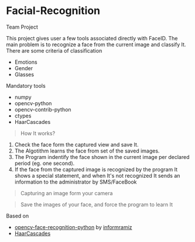 # Facial-Recognition
Team Project

This project gives user a few tools associated directly with FaceID. The main problem is to recognize a face from the current image and classify It. There are some criteria of classification
- Emotions
- Gender
- Glasses

Mandatory tools
- numpy
- opencv-python
- opencv-contrib-python
- ctypes
- HaarCascades

>How It works?
1. Check the face form the captured view and save It.
2. The Algotithm learns the face from set of the saved images.
3. The Program indentify the face shown in the current image per declared period (eg. one second).
4. If the face from the captured image is recognized by the program It shows a special statement, and when It's not recognized It sends an information to the administrator by SMS/FaceBook 
>Capturing an image form your camera

>Save the images of your face, and force the program to learn It

Based on

- [opencv-face-recognition-python](https://github.com/informramiz/opencv-face-recognition-python) by
[informramiz](https://github.com/informramiz) 
- [HaarCascades](https://github.com/sightmachine/SimpleCV/tree/master/SimpleCV/Features/HaarCascades)
